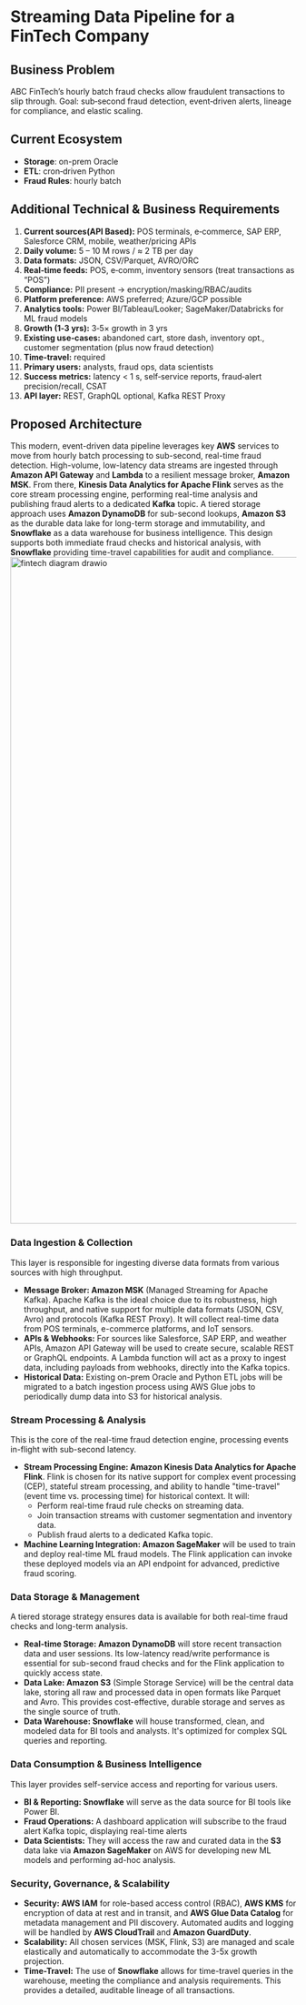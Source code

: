 # Streaming Data Pipeline for a FinTech Company
## Business Problem
ABC FinTech’s hourly batch fraud checks allow fraudulent transactions to slip through. Goal: sub‑second fraud detection, event‑driven alerts, lineage for compliance, and elastic scaling.
## Current Ecosystem
 - **Storage**: on-prem Oracle
 - **ETL**: cron‑driven Python
 - **Fraud Rules**: hourly batch

## Additional Technical & Business Requirements

1. **Current sources(API Based):** POS terminals, e‑commerce, SAP ERP, Salesforce CRM, mobile, weather/pricing APIs
2. **Daily volume:** 5 – 10 M rows / ≈ 2 TB per day
3.  **Data formats:** JSON, CSV/Parquet, AVRO/ORC
4.  **Real‑time feeds:** POS, e‑comm, inventory sensors (treat transactions as “POS”)
5.  **Compliance:** PII present → encryption/masking/RBAC/audits
6.  **Platform preference:** AWS preferred; Azure/GCP possible
7.  **Analytics tools:** Power BI/Tableau/Looker; SageMaker/Databricks for ML fraud models
8.  **Growth (1‑3 yrs):** 3‑5× growth in 3 yrs
9.   **Existing use‑cases:** abandoned cart, store dash, inventory opt., customer segmentation (plus now fraud detection)
10. **Time‑travel:** required
11. **Primary users:** analysts, fraud ops, data scientists
12. **Success metrics:** latency < 1 s, self‑service reports, fraud‑alert precision/recall, CSAT
13.  **API layer:**  REST, GraphQL optional, Kafka REST Proxy

## Proposed Architecture
This modern, event-driven data pipeline leverages key **AWS** services to move from hourly batch processing to sub-second, real-time fraud detection. High-volume, low-latency data streams are ingested through **Amazon API Gateway** and **Lambda** to a resilient message broker, **Amazon MSK**. From there, **Kinesis Data Analytics for Apache Flink** serves as the core stream processing engine, performing real-time analysis and publishing fraud alerts to a dedicated **Kafka** topic. A tiered storage approach uses **Amazon DynamoDB** for sub-second lookups, **Amazon S3** as the durable data lake for long-term storage and immutability, and **Snowflake** as a data warehouse for business intelligence. This design supports both immediate fraud checks and historical analysis, with **Snowflake** providing time-travel capabilities for audit and compliance.
<img width="1200" height="1172" alt="fintech diagram drawio" src="https://github.com/user-attachments/assets/c58b81fd-04e6-468e-a600-9542e6e2a14c" />

### Data Ingestion & Collection
This layer is responsible for ingesting diverse data formats from various sources with high throughput.
- **Message Broker: Amazon MSK** (Managed Streaming for Apache Kafka). Apache Kafka is the ideal choice due to its robustness, high throughput, and native support for multiple data formats (JSON, CSV, Avro) and protocols (Kafka REST Proxy). It will collect real-time data from POS terminals, e-commerce platforms, and IoT sensors.
- **APIs & Webhooks:** For sources like Salesforce, SAP ERP, and weather APIs, Amazon API Gateway will be used to create secure, scalable REST or GraphQL endpoints. A Lambda function will act as a proxy to ingest data, including payloads from webhooks, directly into the Kafka topics.
- **Historical Data:** Existing on-prem Oracle and Python ETL jobs will be migrated to a batch ingestion process using AWS Glue jobs to periodically dump data into S3 for historical analysis.

### Stream Processing & Analysis
This is the core of the real-time fraud detection engine, processing events in-flight with sub-second latency.
- **Stream Processing Engine: Amazon Kinesis Data Analytics for Apache Flink**. Flink is chosen for its native support for complex event processing (CEP), stateful stream processing, and ability to handle "time-travel" (event time vs. processing time) for historical context. It will:
  - Perform real-time fraud rule checks on streaming data.
  - Join transaction streams with customer segmentation and inventory data.
  - Publish fraud alerts to a dedicated Kafka topic.
- **Machine Learning Integration: Amazon SageMaker** will be used to train and deploy real-time ML fraud models. The Flink application can invoke these deployed models via an API endpoint for advanced, predictive fraud scoring.
### Data Storage & Management
A tiered storage strategy ensures data is available for both real-time fraud checks and long-term analysis.
- **Real-time Storage: Amazon DynamoDB** will store recent transaction data and user sessions. Its low-latency read/write performance is essential for sub-second fraud checks and for the Flink application to quickly access state.
- **Data Lake: Amazon S3** (Simple Storage Service) will be the central data lake, storing all raw and processed data in open formats like Parquet and Avro. This provides cost-effective, durable storage and serves as the single source of truth.
- **Data Warehouse: Snowflake** will house transformed, clean, and modeled data for BI tools and analysts. It's optimized for complex SQL queries and reporting.
### Data Consumption & Business Intelligence
This layer provides self-service access and reporting for various users.
- **BI & Reporting: Snowflake** will serve as the data source for BI tools like Power BI.
- **Fraud Operations:** A dashboard application will subscribe to the fraud alert Kafka topic, displaying real-time alerts
- **Data Scientists:** They will access the raw and curated data in the **S3** data lake via **Amazon SageMaker** on AWS for developing new ML models and performing ad-hoc analysis.
### Security, Governance, & Scalability
- **Security: AWS IAM** for role-based access control (RBAC), **AWS KMS** for encryption of data at rest and in transit, and **AWS Glue Data Catalog** for metadata management and PII discovery. Automated audits and logging will be handled by **AWS CloudTrail** and **Amazon GuardDuty**.
- **Scalability:** All chosen services (MSK, Flink, S3) are managed and scale elastically and automatically to accommodate the 3-5x growth projection.
- **Time-Travel:** The use of **Snowflake** allows for time-travel queries in the warehouse, meeting the compliance and analysis requirements. This provides a detailed, auditable lineage of all transactions.


